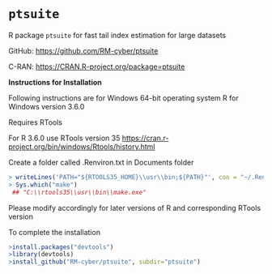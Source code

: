# `ptsuite`

R package `ptsuite` for fast tail index estimation for large datasets


GitHub: https://github.com/RM-cyber/ptsuite

C-RAN: https://CRAN.R-project.org/package=ptsuite 

**Instructions for Installation**

Following instructions are for Windows 64-bit operating system R for Windows version 3.6.0 

Requires RTools 

For R 3.6.0 use RTools version 35 https://cran.r-project.org/bin/windows/Rtools/history.html

Create a folder called .Renviron.txt in Documents folder  

```r
> writeLines('PATH="${RTOOLS35_HOME}\\usr\\bin;${PATH}"', con = "~/.Renviron")
> Sys.which("make")
 ## "C:\\rtools35\\usr\\bin\\make.exe"
```
Please modify accordingly for later versions of R and corresponding RTools version

To complete the installation
```r
>install.packages("devtools")
>library(devtools)
>install_github("RM-cyber/ptsuite", subdir="ptsuite")
```
